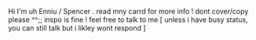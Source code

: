 Hi I'm uh Enniu / Spencer . read mny carrd for more info ! dont cover/copy please ^^;; inspo is fine ! feel free to talk to me [ unless i have busy status, you can still talk but i likley wont respond ] 


<!---
Plutopawzz/Plutopawzz is a ✨ special ✨ repository because its `README.md` (this file) appears on your GitHub profile.
You can click the Preview link to take a look at your changes.
--->
